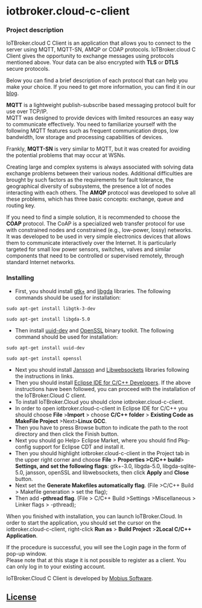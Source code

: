 # iotbroker.cloud-c-client

### Project description

IoTBroker.cloud C Client is an application that allows you to connect to the server using MQTT, MQTT-SN, 
AMQP or COAP protocols. IoTBroker.cloud C Client gives the opportunity to exchange messages using protocols 
mentioned above. Your data can be also encrypted with **TLS** or **DTLS** secure protocols.   

Below you can find a brief description of each protocol that can help you make your choice. 
If you need to get more information, you can find it in our [blog](https://www.iotbroker.cloud/clientApps/C/MQTT).
 
**MQTT** is a lightweight publish-subscribe based messaging protocol built for use over TCP/IP.  
MQTT was designed to provide devices with limited resources an easy way to communicate effectively. 
You need to familiarize yourself with the following MQTT features such as frequent communication drops, low bandwidth, 
low storage and processing capabilities of devices. 

Frankly, **MQTT-SN** is very similar to MQTT, but it was created for avoiding the potential problems that may occur at WSNs. 

Creating large and complex systems is always associated with solving data exchange problems between their various nodes. 
Additional difficulties are brought by such factors as the requirements for fault tolerance, 
the geographical diversity of subsystems, the presence a lot of nodes interacting with each others. 
The **AMQP** protocol was developed to solve all these problems, which has three basic concepts: 
exchange, queue and routing key. 

If you need to find a simple solution, it is recommended to choose the **COAP** protocol. 
The CoAP is a specialized web transfer protocol for use with constrained nodes and constrained (e.g., low-power, lossy) networks. It was developed to be used in very simple electronics devices that allows them to communicate interactively over the Internet. It is particularly targeted for small low power sensors, switches, valves and similar components that need to be controlled or supervised remotely, through standard Internet networks.   
 
### Installing

* First, you should install [gtk+](https://www.gtk.org/download/index.php) and [libgda](https://packages.ubuntu.com/xenial/libgda-5.0-4) libraries. The following commands should be used for installation:  
```
sudo apt-get install libgtk-3-dev 
```
```
sudo apt-get install libgda-5.0
```

* Then install [uuid-dev](https://www.howtoinstall.co/en/ubuntu/xenial/uuid-dev) and [OpenSSL](https://www.openssl.org/) binary toolkit. The following command should be used for installation:  


```
sudo apt-get install uuid-dev
```
```
sudo apt-get install openssl
```

* Next you should install [Jansson](https://jansson.readthedocs.io/en/latest/gettingstarted.html) and [Libwebsockets](https://libwebsockets.org/lws-api-doc-master/html/md_READMEs_README_8build.html)
libraries following the instructions in links.   
* Then you should install [Eclipse IDE for C/C++ Developers](https://www.eclipse.org/downloads/). 
If the above instructions have been followed, you can proceed with the installation of the IoTBroker.Cloud C client.
* To install IoTBroker.Cloud you should clone  iotbroker.cloud-c-client. 
* In order to open iotbroker.cloud-c-client in Eclipse IDE for C/C++ 
you should choose **File** >**Import** > choose **C/C++ folder** > **Existing Code as MakeFile Project** >Next>**Linux GCC**.  
* Then you have to press Browse button to indicate the path to the root directory and then click the Finish button. 
* Next you should go Help> Eclipse Market, where you should find Pkg-config support for Eclipse CDT and install it.  
* Then you should highlight iotbroker.cloud-c-client in the Project tab in the upper right corner 
and choose **File** > **Properties >C/C++ build**> **Settings, and set the following flags**: 
gtk+-3.0, libgda-5.0, libgda-sqlite-5.0, jansson, openSSL and libwebsockets, then click **Apply** and **Close** button. 
* Next set the **Generate Makefiles automatically flag**. (File >C/C++ Build > Makefile generation > set the flag);
* Then add **-pthread flag**. (File > C/C++ Build >Settings >Miscellaneous > Linker flags > -pthread);

When you finished with installation, you can launch IoTBroker.Cloud. 
In order to start the application, you should set the cursor on the iotbroker.cloud-c-client, 
right-click **Run as** > **Build Project** >**2Local C/C++ Application**.

If the procedure is successful, you will see the Login page in the form of pop-up window.  
Please note that at this stage it is not possible to register as a client. You can only log in to your existing account. 

IoTBroker.Cloud C Client is developed by [Mobius Software](https://www.mobius-software.com/).

## [License](LICENSE.md)
